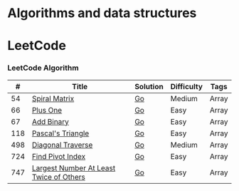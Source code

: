 Algorithms and data structures
========

LeetCode
========

### LeetCode Algorithm

| # | Title | Solution | Difficulty | Tags |
|---| ----- | -------- | ---------- | -----|
|54|[Spiral Matrix](https://leetcode.com/problems/spiral-matrix/) | [Go](./array-string/spiral-matrix/spiral-matrix.go)|Medium| Array |
|66|[Plus One](https://leetcode.com/problems/plus-one/) | [Go](./array-string/plus-one/plus-one.go)|Easy| Array |
|67|[Add Binary](https://leetcode.com/problems/add-binary/) | [Go](./array-string/add-binary/add-binary.go)|Easy| Array |
|118|[Pascal's Triangle](https://leetcode.com/problems/pascals-triangle/) | [Go](./array-string/pascals-triangle/pascals-triangle.go)|Easy| Array |
|498|[Diagonal Traverse](https://leetcode.com/problems/diagonal-traverse/) | [Go](./array-string/diagonal-traverse/diagonal-traverse.go)|Medium| Array |
|724|[Find Pivot Index](https://leetcode.com/problems/find-pivot-index/) | [Go](./array-string/find-pivot-index/find-pivot-index.go)|Easy| Array |
|747|[Largest Number At Least Twice of Others](https://leetcode.com/problems/largest-number-at-least-twice-of-others/) | [Go](./array-string/largest-number-at-least-twice-of-others/largest-number-at-least-twice-of-others.go)|Easy| Array |
